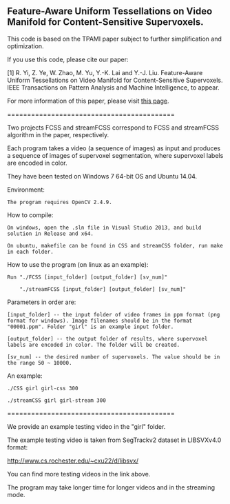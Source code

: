 ## Feature-Aware Uniform Tessellations on Video Manifold for Content-Sensitive Supervoxels.
This code is based on the TPAMI paper subject to further simplification and optimization.

If you use this code, please cite our paper:

[1] R. Yi, Z. Ye, W. Zhao, M. Yu, Y.-K. Lai and Y.-J. Liu. 
Feature-Aware Uniform Tessellations on Video Manifold for Content-Sensitive Supervoxels. 
IEEE Transactions on Pattern Analysis and Machine Intelligence, 
to appear.

For more information of this paper, please visit [this page](https://cg.cs.tsighua.edu.cn/people/~Yongjin/Yongjin.html).


==========================================

Two projects FCSS and streamFCSS correspond to FCSS and streamFCSS algorithm in the paper, respectively.

Each program takes a video (a sequence of images) as input and produces a sequence of images of supervoxel segmentation, where supervoxel labels are encoded in color. 


They have been tested on Windows 7 64-bit OS and Ubuntu 14.04.


Environment:

	The program requires OpenCV 2.4.9.


How to compile:

	On windows, open the .sln file in Visual Studio 2013, and build solution in Release and x64.

	On ubuntu, makefile can be found in CSS and streamCSS folder, run make in each folder.


How to use the program (on linux as an example):

	Run "./FCSS [input_folder] [output_folder] [sv_num]"

    	"./streamFCSS [input_folder] [output_folder] [sv_num]"


Parameters in order are:

	[input_folder] -- the input folder of video frames in ppm format (png format for windows). Image filenames should be in the format "00001.ppm". Folder "girl" is an example input folder.

	[output_folder] -- the output folder of results, where supervoxel labels are encoded in color. The folder will be created.

	[sv_num] -- the desired number of supervoxels. The value should be in the range 50 ~ 10000.


An example:

	./CSS girl girl-css 300

	./streamCSS girl girl-stream 300


==========================================

We provide an example testing video in the "girl" folder.

The example testing video is taken from SegTrackv2 dataset in LIBSVXv4.0 format:

http://www.cs.rochester.edu/~cxu22/d/libsvx/

You can find more testing videos in the link above.


The program may take longer time for longer videos and in the streaming mode.